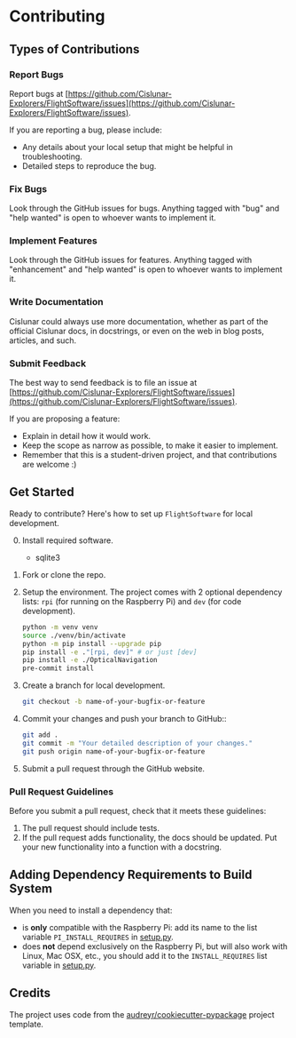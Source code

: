 # Contributing

## Types of Contributions

### Report Bugs

Report bugs at
[https://github.com/Cislunar-Explorers/FlightSoftware/issues](https://github.com/Cislunar-Explorers/FlightSoftware/issues).

If you are reporting a bug, please include:

- Any details about your local setup that might be helpful in troubleshooting.
- Detailed steps to reproduce the bug.

### Fix Bugs

Look through the GitHub issues for bugs. Anything tagged with "bug" and "help
wanted" is open to whoever wants to implement it.

### Implement Features

Look through the GitHub issues for features. Anything tagged with "enhancement"
and "help wanted" is open to whoever wants to implement it.

### Write Documentation

Cislunar could always use more documentation, whether as part of the official
Cislunar docs, in docstrings, or even on the web in blog posts, articles, and
such.

### Submit Feedback

The best way to send feedback is to file an issue at
[https://github.com/Cislunar-Explorers/FlightSoftware/issues](https://github.com/Cislunar-Explorers/FlightSoftware/issues).

If you are proposing a feature:

- Explain in detail how it would work.
- Keep the scope as narrow as possible, to make it easier to implement.
- Remember that this is a student-driven project, and that contributions are
  welcome :)

## Get Started

Ready to contribute? Here's how to set up `FlightSoftware` for local
development.

0. Install required software.

   - sqlite3

1. Fork or clone the repo.

2. Setup the environment. The project comes with 2 optional dependency lists:
   `rpi` (for running on the Raspberry Pi) and `dev` (for code development).

   ```bash
   python -m venv venv
   source ./venv/bin/activate
   python -m pip install --upgrade pip
   pip install -e ."[rpi, dev]" # or just [dev]
   pip install -e ./OpticalNavigation
   pre-commit install
   ```

3. Create a branch for local development.

   ```bash
   git checkout -b name-of-your-bugfix-or-feature
   ```

4. Commit your changes and push your branch to GitHub::

   ```bash
   git add .
   git commit -m "Your detailed description of your changes."
   git push origin name-of-your-bugfix-or-feature
   ```

5. Submit a pull request through the GitHub website.

### Pull Request Guidelines

Before you submit a pull request, check that it meets these guidelines:

1. The pull request should include tests.
2. If the pull request adds functionality, the docs should be updated. Put your
   new functionality into a function with a docstring.

## Adding Dependency Requirements to Build System

When you need to install a dependency that:

- is **only** compatible with the Raspberry Pi: add its name to the list
  variable `PI_INSTALL_REQUIRES` in [setup.py](setup.py).
- does **not** depend exclusively on the Raspberry Pi, but will also work with
  Linux, Mac OSX, etc., you should add it to the `INSTALL_REQUIRES` list
  variable in [setup.py](setup.py).

## Credits

The project uses code from the
[audreyr/cookiecutter-pypackage](https://github.com/audreyr/cookiecutter-pypackage)
project template.
